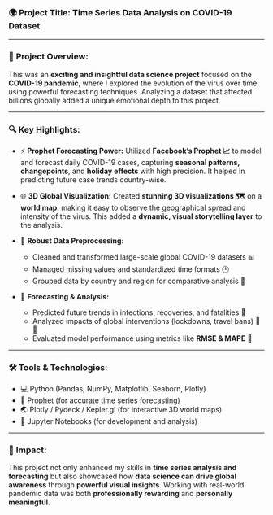 ### 🌍 **Project Title:** Time Series Data Analysis on COVID-19 Dataset

---

### 📌 **Project Overview:**

This was an **exciting and insightful data science project** focused on the **COVID-19 pandemic**, where I explored the evolution of the virus over time using powerful forecasting techniques. Analyzing a dataset that affected billions globally added a unique emotional depth to this project.

---

### 🔍 **Key Highlights:**

* ⚡ **Prophet Forecasting Power:**
  Utilized **Facebook’s Prophet 📈** to model and forecast daily COVID-19 cases, capturing **seasonal patterns, changepoints**, and **holiday effects** with high precision. It helped in predicting future case trends country-wise.

* 🌐 **3D Global Visualization:**
  Created **stunning 3D visualizations 🗺️** on a **world map**, making it easy to observe the geographical spread and intensity of the virus. This added a **dynamic, visual storytelling layer** to the analysis.

* 🧹 **Robust Data Preprocessing:**

  * Cleaned and transformed large-scale global COVID-19 datasets 📊
  * Managed missing values and standardized time formats 🕒
  * Grouped data by country and region for comparative analysis 🧩

* 🔮 **Forecasting & Analysis:**

  * Predicted future trends in infections, recoveries, and fatalities 🚦
  * Analyzed impacts of global interventions (lockdowns, travel bans) 🧳🚫
  * Evaluated model performance using metrics like **RMSE & MAPE** 🎯

---

### 🛠️ **Tools & Technologies:**

* 💻 Python (Pandas, NumPy, Matplotlib, Seaborn, Plotly)
* 📅 Prophet (for accurate time series forecasting)
* 🌏 Plotly / Pydeck / Kepler.gl (for interactive 3D world maps)
* 🧪 Jupyter Notebooks (for development and analysis)

---

### 🌟 **Impact:**

This project not only enhanced my skills in **time series analysis and forecasting** but also showcased how **data science can drive global awareness** through **powerful visual insights**. Working with real-world pandemic data was both **professionally rewarding** and **personally meaningful**.

